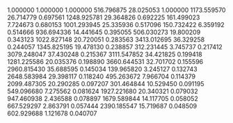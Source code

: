 1.000000	1.000000	1.000000
516.796875	28.025053	1.000000
1173.559570	26.714779	0.697561
1248.925781	29.364826	0.692225
161.499023	7.724673	0.680153
1001.293945	25.335936	0.517096
150.732422	6.359192	0.514666
936.694336	14.441645	0.395055
506.030273	19.800209	0.343123
1022.827148	20.720051	0.283563
3413.012695	36.329258	0.244057
1345.825195	19.478130	0.238857
312.231445	3.745737	0.217412
3079.248047	37.430248	0.215367
3111.547852	34.421825	0.199418
1281.225586	20.035376	0.198890
3660.644531	32.701702	0.155596
2960.815430	35.688595	0.145034
139.965820	3.245127	0.132743
2648.583984	29.398117	0.118240
495.263672	7.966704	0.114379
2099.487305	20.290285	0.097207
301.464844	10.529450	0.091195
549.096680	7.275562	0.081624
1927.221680	20.340321	0.079032
947.460938	2.436588	0.078897
1679.589844	14.117705	0.058052
667.529297	2.863791	0.057444
2390.185547	15.719687	0.048509
602.929688	1.121678	0.040707
